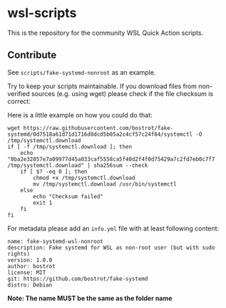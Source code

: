# wsl-scripts

This is the repository for the community WSL Quick Action scripts.

## Contribute

See `scripts/fake-systemd-nonroot` as an example.

Try to keep your scripts maintainable. If you download files from non-verified sources (e.g. using wget) please check if the file checksum is correct:

Here is a little example on how you could do that:

    wget https://raw.githubusercontent.com/bostrot/fake-systemd/0d7518a61d71d1716d8dcd5b05a2c4cf57c24f84/systemctl -O /tmp/systemctl.download
    if [ -f /tmp/systemctl.download ]; then 
        echo "0ba2e32057e7a09977d45a033caf5558ca5f40d2f4f0d75429a7c2fd7eb0c7f7 /tmp/systemctl.download" | sha256sum --check
        if [ $? -eq 0 ]; then
            chmod +x /tmp/systemctl.download
            mv /tmp/systemctl.download /usr/bin/systemctl
        else
            echo "Checksum failed"
            exit 1
        fi
    fi

For metadata please add an `info.yml` file with at least following content:

    name: fake-systemd-wsl-nonroot
    description: Fake systemd for WSL as non-root user (but with sudo rights)
    version: 1.0.0
    author: bostrot
    license: MIT
    git: https://github.com/bostrot/fake-systemd
    distro: Debian

__Note: The name MUST be the same as the folder name__
